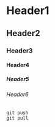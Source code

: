 # Header1
## Header2
### Header3
#### Header4
##### Header5
###### Header6

```
git push
git pull
```